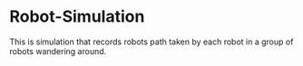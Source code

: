 # Robot-Simulation
This is simulation that records robots path taken by each robot in a group of robots wandering around.
